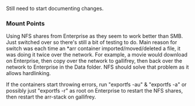 Still need to start documenting changes.

### Mount Points
Using NFS shares from Enterprise as they seem to work better than SMB. Just switched over so there's still a bit of testing to do. Main reason for switch was each time an *arr container imported/moved/deleted a file, it was doing it twice over the network. For example, a movie would download on Enterprise, then copy over the network to gallifrey, then back over the network to Enterprise in the Data folder. NFS should solve that problem as it allows hardlinking.

If the containers start throwing errors, run "exportfs -au" & "exportfs -a" or possibly just "exportfs -r" as root on Enterprise to restart the NFS shares, then restart the arr-stack on gallifrey.
